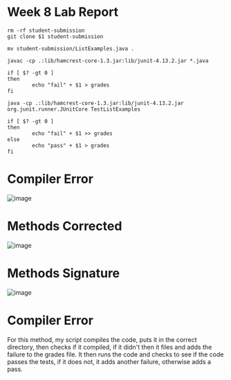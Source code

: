 # Week 8 Lab Report

```
rm -rf student-submission
git clone $1 student-submission

mv student-submission/ListExamples.java .

javac -cp .:lib/hamcrest-core-1.3.jar:lib/junit-4.13.2.jar *.java

if [ $? -gt 0 ]
then
        echo "fail" + $1 > grades
fi

java -cp .:lib/hamcrest-core-1.3.jar:lib/junit-4.13.2.jar org.junit.runner.JUnitCore TestListExamples

if [ $? -gt 0 ]
then
        echo "fail" + $1 >> grades
else
        echo "pass" + $1 > grades
fi
```      

# Compiler Error
![image](https://user-images.githubusercontent.com/71531248/203903241-767e4511-c29f-4830-9e6b-39d4ceed573a.png)

# Methods Corrected
![image](https://user-images.githubusercontent.com/71531248/203903483-f9194579-2cdc-4023-a74e-3064dd44c39b.png)

# Methods Signature
![image](https://user-images.githubusercontent.com/71531248/203903691-4727fed4-876e-42ea-acfe-5a37d053978d.png)


# Compiler Error
For this method, my script compiles the code, puts it in the correct directory, then checks if it compiled, if it didn't then it files and adds the failure to the grades file.
It then runs the code and checks to see if the code passes the tests, if it does not, it adds another failure, otherwise adds a pass.

